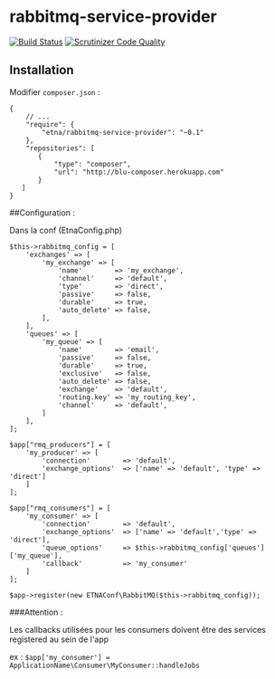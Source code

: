 rabbitmq-service-provider
=========================

[![Build Status](http://drone.etna-alternance.net/api/badge/github.com/etna-alternance/composer-rabbitmq-service-provider/status.svg?branch=master)](http://drone.etna-alternance.net/github.com/etna-alternance/composer-rabbitmq-service-provider)
[![Scrutinizer Code Quality](https://scrutinizer-ci.com/g/etna-alternance/composer-rabbitmq-service-provider/badges/quality-score.png?b=master)](https://scrutinizer-ci.com/g/etna-alternance/composer-rabbitmq-service-provider/?branch=master)

Installation
------------

Modifier `composer.json` :

```
{
    // ...
    "require": {
        "etna/rabbitmq-service-provider": "~0.1"
    },
    "repositories": [
       {
           "type": "composer",
           "url": "http://blu-composer.herokuapp.com"
       }
   ]
}
```

##Configuration :

Dans la conf (EtnaConfig.php)

```
$this->rabbitmq_config = [
    'exchanges' => [
        'my_exchange' => [
            'name'        => 'my_exchange',
            'channel'     => 'default',
            'type'        => 'direct',
            'passive'     => false,
            'durable'     => true,
            'auto_delete' => false,
        ],
    ],
    'queues' => [
        'my_queue' => [
            'name'        => 'email',
            'passive'     => false,
            'durable'     => true,
            'exclusive'   => false,
            'auto_delete' => false,
            'exchange'    => 'default',
            'routing.key' => 'my_routing_key',
            'channel'     => 'default',
        ]
    ],
];

$app["rmq_producers"] = [
    'my_producer' => [
        'connection'        => 'default',
        'exchange_options'  => ['name' => 'default', 'type' => 'direct']
    ]
];

$app["rmq_consumers"] = [
    'my_consumer' => [
        'connection'        => 'default',
        'exchange_options'  => ['name' => 'default','type' => 'direct'],
        'queue_options'     => $this->rabbitmq_config['queues']['my_queue'],
        'callback'          => 'my_consumer'
    ]
];

$app->register(new ETNAConf\RabbitMQ($this->rabbitmq_config));
```

###Attention :

Les callbacks utilisées pour les consumers doivent être des services registered au sein de l'app

ex : `$app['my_consumer'] = ApplicationName\Consumer\MyConsumer::handleJobs`
